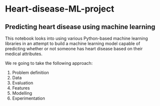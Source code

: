 # Heart-disease-ML-project

## Predicting heart disease using machine learning

This notebook looks into using various Python-based machine learning libraries in an attempt to build a machine learning model capable of predicting whether or not someone has heart disease based on their medical attributes.

We re going to take the following approach:

1. Problem definition
2. Data
3. Evaluation
4. Features
5. Modelling
6. Experimentation
